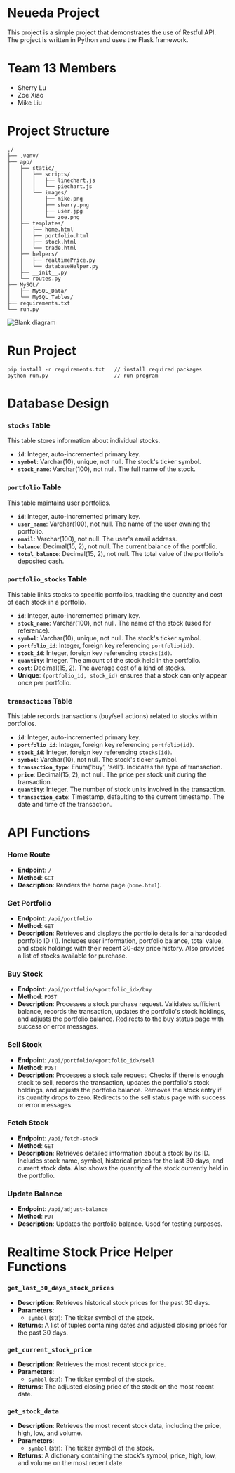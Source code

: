 # Neueda Project

This project is a simple project that demonstrates the use of Restful API. The project is written in Python and uses the Flask framework.

# Team 13 Members
- Sherry Lu
- Zoe Xiao
- Mike Liu

# Project Structure

```
./
├── .venv/
├── app/
│   ├── static/
│   │   ├── scripts/
│   │   │   ├── linechart.js
│   │   │   └── piechart.js
│   │   └── images/
│   │       ├── mike.png
│   │       ├── sherry.png
│   │       ├── user.jpg
│   │       └── zoe.png
│   ├── templates/
│   │   ├── home.html
│   │   ├── portfolio.html
│   │   ├── stock.html
│   │   └── trade.html
│   ├── helpers/
│   │   ├── realtimePrice.py
│   │   └── databaseHelper.py
│   ├── __init__.py
│   └── routes.py
├── MySQL/
│   ├── MySQL_Data/
│   └── MySQL_Tables/
├── requirements.txt
└── run.py
```
![Blank diagram](https://github.com/user-attachments/assets/ff80f75c-b52d-4bea-a58a-dec72e3caeda)

# Run Project
```
pip install -r requirements.txt   // install required packages
python run.py                     // run program

```
# Database Design

### `stocks` Table
This table stores information about individual stocks.

- **`id`**: Integer, auto-incremented primary key.
- **`symbol`**: Varchar(10), unique, not null. The stock's ticker symbol.
- **`stock_name`**: Varchar(100), not null. The full name of the stock.

### `portfolio` Table
This table maintains user portfolios.

- **`id`**: Integer, auto-incremented primary key.
- **`user_name`**: Varchar(100), not null. The name of the user owning the portfolio.
- **`email`**: Varchar(100), not null. The user's email address.
- **`balance`**: Decimal(15, 2), not null. The current balance of the portfolio.
- **`total_balance`**: Decimal(15, 2), not null. The total value of the portfolio's deposited cash.

### `portfolio_stocks` Table
This table links stocks to specific portfolios, tracking the quantity and cost of each stock in a portfolio.

- **`id`**: Integer, auto-incremented primary key.
- **`stock_name`**: Varchar(100), not null. The name of the stock (used for reference).
- **`symbol`**: Varchar(10), unique, not null. The stock's ticker symbol.
- **`portfolio_id`**: Integer, foreign key referencing `portfolio(id)`.
- **`stock_id`**: Integer, foreign key referencing `stocks(id)`.
- **`quantity`**: Integer. The amount of the stock held in the portfolio.
- **`cost`**: Decimal(15, 2). The average cost of a kind of stocks.
- **Unique**: `(portfolio_id, stock_id)` ensures that a stock can only appear once per portfolio.

### `transactions` Table
This table records transactions (buy/sell actions) related to stocks within portfolios.

- **`id`**: Integer, auto-incremented primary key.
- **`portfolio_id`**: Integer, foreign key referencing `portfolio(id)`.
- **`stock_id`**: Integer, foreign key referencing `stocks(id)`.
- **`symbol`**: Varchar(10), not null. The stock's ticker symbol.
- **`transaction_type`**: Enum('buy', 'sell'). Indicates the type of transaction.
- **`price`**: Decimal(15, 2), not null. The price per stock unit during the transaction.
- **`quantity`**: Integer. The number of stock units involved in the transaction.
- **`transaction_date`**: Timestamp, defaulting to the current timestamp. The date and time of the transaction.

# API Functions

### Home Route
- **Endpoint**: `/`
- **Method**: `GET`
- **Description**: Renders the home page (`home.html`).

### Get Portfolio
- **Endpoint**: `/api/portfolio`
- **Method**: `GET`
- **Description**: Retrieves and displays the portfolio details for a hardcoded portfolio ID (1). Includes user information, portfolio balance, total value, and stock holdings with their recent 30-day price history. Also provides a list of stocks available for purchase.

### Buy Stock
- **Endpoint**: `/api/portfolio/<portfolio_id>/buy`
- **Method**: `POST`
- **Description**: Processes a stock purchase request. Validates sufficient balance, records the transaction, updates the portfolio's stock holdings, and adjusts the portfolio balance. Redirects to the buy status page with success or error messages.

### Sell Stock
- **Endpoint**: `/api/portfolio/<portfolio_id>/sell`
- **Method**: `POST`
- **Description**: Processes a stock sale request. Checks if there is enough stock to sell, records the transaction, updates the portfolio's stock holdings, and adjusts the portfolio balance. Removes the stock entry if its quantity drops to zero. Redirects to the sell status page with success or error messages.

### Fetch Stock
- **Endpoint**: `/api/fetch-stock`
- **Method**: `GET`
- **Description**: Retrieves detailed information about a stock by its ID. Includes stock name, symbol, historical prices for the last 30 days, and current stock data. Also shows the quantity of the stock currently held in the portfolio.

### Update Balance
- **Endpoint**: `/api/adjust-balance`
- **Method**: `PUT`
- **Description**: Updates the portfolio balance. Used for testing purposes.

# Realtime Stock Price Helper Functions

### `get_last_30_days_stock_prices`
- **Description**: Retrieves historical stock prices for the past 30 days.
- **Parameters**: 
  - `symbol` (str): The ticker symbol of the stock.
- **Returns**: A list of tuples containing dates and adjusted closing prices for the past 30 days.

### `get_current_stock_price`
- **Description**: Retrieves the most recent stock price.
- **Parameters**: 
  - `symbol` (str): The ticker symbol of the stock.
- **Returns**: The adjusted closing price of the stock on the most recent date.

### `get_stock_data`
- **Description**: Retrieves the most recent stock data, including the price, high, low, and volume.
- **Parameters**: 
  - `symbol` (str): The ticker symbol of the stock.
- **Returns**: A dictionary containing the stock’s symbol, price, high, low, and volume on the most recent date.

